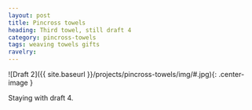 ```yaml
---
layout: post
title: Pincross towels
heading: Third towel, still draft 4
category: pincross-towels
tags: weaving towels gifts
ravelry:
---
```

![Draft 2]({{ site.baseurl }}/projects/pincross-towels/img/#.jpg){: .center-image }

Staying with draft 4.